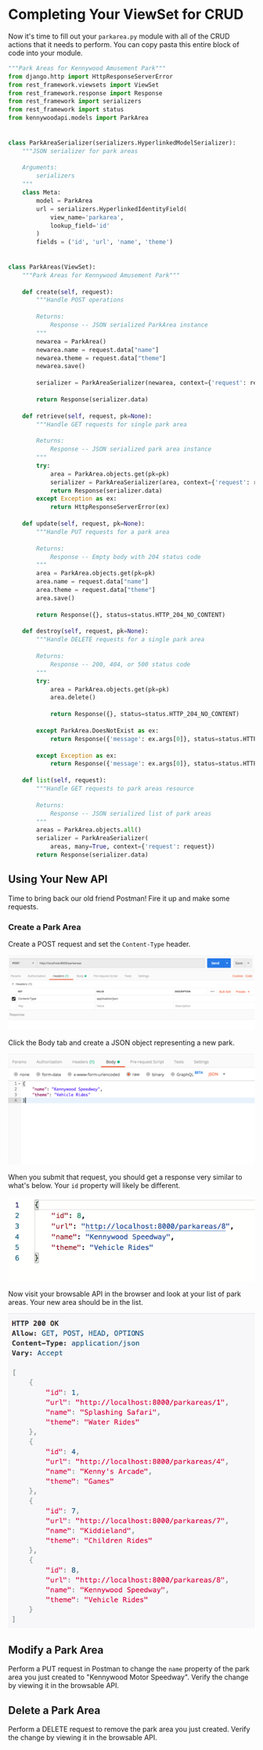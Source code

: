 # Completing Your ViewSet for CRUD

Now it's time to fill out your `parkarea.py` module with all of the CRUD actions that it needs to perform. You can copy pasta this entire block of code into your module.

```py
"""Park Areas for Kennywood Amusement Park"""
from django.http import HttpResponseServerError
from rest_framework.viewsets import ViewSet
from rest_framework.response import Response
from rest_framework import serializers
from rest_framework import status
from kennywoodapi.models import ParkArea


class ParkAreaSerializer(serializers.HyperlinkedModelSerializer):
    """JSON serializer for park areas

    Arguments:
        serializers
    """
    class Meta:
        model = ParkArea
        url = serializers.HyperlinkedIdentityField(
            view_name='parkarea',
            lookup_field='id'
        )
        fields = ('id', 'url', 'name', 'theme')


class ParkAreas(ViewSet):
    """Park Areas for Kennywood Amusement Park"""

    def create(self, request):
        """Handle POST operations

        Returns:
            Response -- JSON serialized ParkArea instance
        """
        newarea = ParkArea()
        newarea.name = request.data["name"]
        newarea.theme = request.data["theme"]
        newarea.save()

        serializer = ParkAreaSerializer(newarea, context={'request': request})

        return Response(serializer.data)

    def retrieve(self, request, pk=None):
        """Handle GET requests for single park area

        Returns:
            Response -- JSON serialized park area instance
        """
        try:
            area = ParkArea.objects.get(pk=pk)
            serializer = ParkAreaSerializer(area, context={'request': request})
            return Response(serializer.data)
        except Exception as ex:
            return HttpResponseServerError(ex)

    def update(self, request, pk=None):
        """Handle PUT requests for a park area

        Returns:
            Response -- Empty body with 204 status code
        """
        area = ParkArea.objects.get(pk=pk)
        area.name = request.data["name"]
        area.theme = request.data["theme"]
        area.save()

        return Response({}, status=status.HTTP_204_NO_CONTENT)

    def destroy(self, request, pk=None):
        """Handle DELETE requests for a single park area

        Returns:
            Response -- 200, 404, or 500 status code
        """
        try:
            area = ParkArea.objects.get(pk=pk)
            area.delete()

            return Response({}, status=status.HTTP_204_NO_CONTENT)

        except ParkArea.DoesNotExist as ex:
            return Response({'message': ex.args[0]}, status=status.HTTP_404_NOT_FOUND)

        except Exception as ex:
            return Response({'message': ex.args[0]}, status=status.HTTP_500_INTERNAL_SERVER_ERROR)

    def list(self, request):
        """Handle GET requests to park areas resource

        Returns:
            Response -- JSON serialized list of park areas
        """
        areas = ParkArea.objects.all()
        serializer = ParkAreaSerializer(
            areas, many=True, context={'request': request})
        return Response(serializer.data)
```

## Using Your New API

Time to bring back our old friend Postman! Fire it up and make some requests.

### Create a Park Area

Create a POST request and set the `Content-Type` header.

![](./images/api-create-url-method-header.png)

Click the Body tab and create a JSON object representing a new park.

![](./images/api-create-body.png)

When you submit that request, you should get a response very similar to what's below. Your `id` property will likely be different.

![](./images/api-create-response.png)

Now visit your browsable API in the browser and look at your list of park areas. Your new area should be in the list.


![](./images/api-create-browsable-view.png)

## Modify a Park Area

Perform a PUT request in Postman to change the `name` property of the park area you just created to "Kennywood Motor Speedway". Verify the change by viewing it in the browsable API.

## Delete a Park Area

Perform a DELETE request to remove the park area you just created. Verify the change by viewing it in the browsable API.

